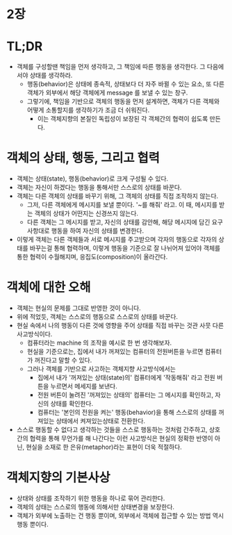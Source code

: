 # 2장

# TL;DR

- 객체를 구성할땐 책임을 먼저 생각하고, 그 책임에 따른 행동을 생각한다. 그 다음에서야 상태를 생각하라.
    - 행동(behavior)은 상태에 종속적, 상태보다 더 자주 바뀔 수 있는 요소, 또 다른 객체가 외부에서 해당 객체에게 message 를 보낼 수 있는 창구.
    - 그렇기에, 책임을 기반으로 객체의 행동을 먼저 설계하면, 객체가 다른 객체와 어떻게 소통할지를 생각하기가 조금 더 쉬워진다.
        - 이는 객체지향의 본질인 독립성이 보장된 각 객체간의 협력이 쉽도록 만든다.

# 객체의 상태, 행동, 그리고 협력

- 객체는 상태(state), 행동(behavior)로 크게 구성될 수 있다.
- 객체는 자신이 하겠다는 행동을 통해서만 스스로의 상태를 바꾼다.
- 객체는 다른 객체의 상태를 바꾸기 위해, 그 객체의 상태를 직접 조작하지 않는다.
    - 그저, 다른 객체에게 메시지를 보낼 뿐이다. '~를 해줘' 라고. 이 때, 메시지를 받는 객체의 상태가 어떤지는 신경쓰지 않는다.
    - 다른 객체는 그 메시지를 받고, 자신의 상태를 감안해, 해당 메시지에 담긴 요구사항대로 행동을 하여 자신의 상태를 변경한다.
- 이렇게 객체는 다른 객체들과 서로 메시지를 주고받으며 각자의 행동으로 각자의 상태를 바꾸는걸 통해 협력하며, 이렇게 행동을 기준으로 잘 나뉘어져 있어야 객체를 통한 협력이 수월해지며, 응집도(composition)이 올라간다.

# 객체에 대한 오해

- 객체는 현실의 문제를 그대로 반영한 것이 아니다.
- 위에 적었듯, 객체는 스스로의 행동으로 스스로의 상태를 바꾼다.
- 현실 속에서 나의 행동이 다른 것에 영향을 주어 상태를 직접 바꾸는 것관 사뭇 다른 사고방식이다.
    - 컴퓨터라는 machine 의 조작을 예시로 한 번 생각해보자.
    - 현실을 기준으로는, 집에서 내가 꺼져있는 컴퓨터의 전원버튼을 누르면 컴퓨터가 꺼진다고 말할 수 있다.
    - 그러나 객체를 기반으로 사고하는 객체지향 사고방식에서는
        - 집에서 내가 '꺼져있는 상태(state)의' 컴퓨터에게 '작동해줘' 라고 전원 버튼을 누르면서 메세지를 보낸다.
        - 전원 버튼이 눌려진 '꺼져있는 상태의' 컴퓨터는 그 메시지를 확인하고, 자신의 상태를 확인한다.
        - 컴퓨터는 '본인의 전원을 켜는' 행동(behavior)을 통해 스스로의 상태를 꺼져있는 상태에서 켜져있는상태로 전환한다.
- 스스로 행동할 수 없다고 생각하는 것들을 스스로 행동하는 것처럼 간주하고, 상호간의 협력을 통해 무언가를 해 나간다는 이런 사고방식은 현실의 정확한 반영이 아닌, 현실을 소재로 한 은유(metaphor)라는 표현이 더욱 적절하다.

# 객체지향의 기본사상

- 상태와 상태를 조작하기 위한 행동을 하나로 묶어 관리한다.
- 객체의 상태는 스스로의 행동에 의해서만 상태변경을 보장한다.
- 객체가 외부에 노출하는 건 행동 뿐이며, 외부에서 객체에 접근할 수 있는 방법 역시 행동 뿐이다.
